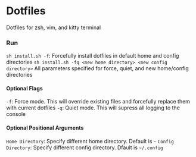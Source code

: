 # Dotfiles
Dotfiles for zsh, vim, and kitty terminal

### Run
`sh install.sh -f`: Forcefully install dotfiles in default home and config directories
`sh install.sh -fq <new home directory> <new config directory>` All parameters specified for force, quiet, and new home/config directories

#### Optional Flags
`-f`: Force mode. This will override existing files and forcefully replace them with current dotfiles
`-q`: Quiet mode. This will supress all logging to the console

#### Optional Positional Arguments
`Home Directory`: Specify different home directory. Default is `~`
`Config Directory`: Specify different config directory. Dfault is `~/.config`
